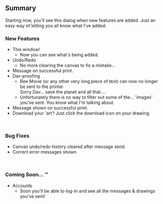 ## Summary
Starting now, you'll see this dialog when new features are added. Just an easy way of letting you all know what I've added.
### New Features
- This window!
    - Now you can see what's being added.
- Undo/Redo
    - No more clearing the canvas to fix a mistake...
- Message on successful print.
- Dav-proofing
    - Bee Movie (or any other very long piece of text) can now no longer be sent to the printer. <br/> Sorry Dav... save the planet and all that....
    - Unfortunately there is no way to filter out some of the... 'images' you've sent. You know what I'm talking about.
- Message shown on successful print.
- Download your 'art'! Just click the download icon on your drawing.

<br/>

### Bug Fixes
- Canvas undo/redo history cleared after message send.
- Correct error messages shown

<br/>

### Coming Soon... ™
* Accounts
   * Soon you'll be able to log-in and see all the messages & drawings you've sent!